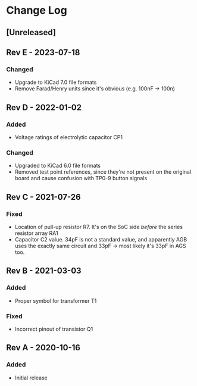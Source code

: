 # Change Log

## [Unreleased]

## Rev E - 2023-07-18

### Changed

- Upgrade to KiCad 7.0 file formats
- Remove Farad/Henry units since it's obvious (e.g. 100nF -> 100n)

## Rev D - 2022-01-02

### Added

- Voltage ratings of electrolytic capacitor CP1

### Changed

- Upgraded to KiCad 6.0 file formats
- Removed test point references, since they're not present on
  the original board and cause confusion with TP0-9 button signals

## Rev C - 2021-07-26

### Fixed

- Location of pull-up resistor R7. It's on the SoC side *before* the series resistor array RA1
- Capacitor C2 value. 34pF is not a standard value, and apparently AGB uses the exactly same circuit and 33pF -> most likely it's 33pF in AGS too.

## Rev B - 2021-03-03

### Added

- Proper symbol for transformer T1

### Fixed

- Incorrect pinout of transistor Q1

## Rev A - 2020-10-16

### Added

- Initial release

